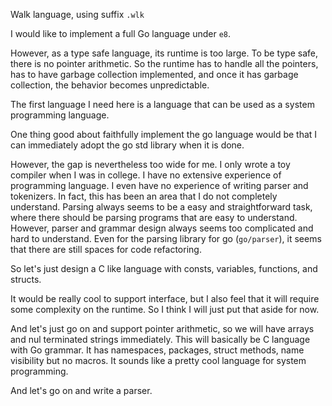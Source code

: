 Walk language, using suffix `.wlk`

I would like to implement a full Go language under `e8`.

However, as a type safe language, its runtime is too large. To be type safe, there is no pointer arithmetic. So the runtime has to handle all the pointers, has to have garbage collection implemented, and once it has garbage collection, the behavior becomes unpredictable.

The first language I need here is a language that can be used as a system programming language.

One thing good about faithfully implement the go language would be that I can immediately adopt the go std library when it is done.

However, the gap is nevertheless too wide for me. I only wrote a toy compiler when I was in college. I have no extensive experience of programming language. I even have no experience of writing parser and tokenizers. In fact, this has been an area that I do not completely understand. Parsing always seems to be a easy and straightforward task, where there should be parsing programs that are easy to understand. However, parser and grammar design always seems too complicated and hard to understand. Even for the parsing library for go (`go/parser`), it seems that there are still spaces for code refactoring.

So let's just design a C like language with consts, variables, functions, and structs.

It would be really cool to support interface, but I also feel that it will require some complexity on the runtime. So I think I will just put that aside for now.

And let's just go on and support pointer arithmetic, so we will have arrays and nul terminated strings immediately. This will basically be C language with Go grammar. It has namespaces, packages, struct methods, name visibility but no macros. It sounds like a pretty cool language for system programming.

And let's go on and write a parser.